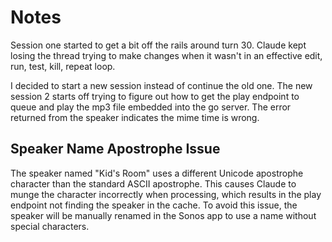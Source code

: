 # Notes

Session one started to get a bit off the rails around turn 30.  Claude kept losing the thread trying to make changes when it wasn't in an effective edit, run, test, kill, repeat loop.

I decided to start a new session instead of continue the old one.  The new session 2 starts off trying to figure out how to get the play endpoint to queue and play the mp3 file embedded into the go server.  The error returned from the speaker indicates the mime time is wrong.

## Speaker Name Apostrophe Issue
The speaker named "Kid's Room" uses a different Unicode apostrophe character than the standard ASCII apostrophe. This causes Claude to munge the character incorrectly when processing, which results in the play endpoint not finding the speaker in the cache. To avoid this issue, the speaker will be manually renamed in the Sonos app to use a name without special characters.
